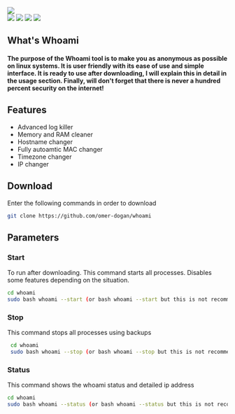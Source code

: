![](logo.png) </br>
![](https://img.shields.io/github/v/release/omer-dogan/whoami?color=black&style=flat-square) ![](https://img.shields.io/github/last-commit/omer-dogan/whoami?color=black)  ![](https://img.shields.io/github/languages/code-size/omer-dogan/whoami?color=black&style=flat-square) ![](https://img.shields.io/github/downloads/omer-dogan/whoami/v1.4.0-beta/total?color=black&style=flat-square)
## What's Whoami
#### The purpose of the Whoami tool is to make you as anonymous as possible on linux systems. It is user friendly with its ease of use and simple interface. It is ready to use after downloading, I will explain this in detail in the usage section. Finally, will don't forget that there is never a hundred percent security on the internet!
  ## Features
 * Advanced log killer
 * Memory and RAM cleaner
 * Hostname changer
 * Fully autoamtic MAC changer
 * Timezone changer
 * IP changer
 
 ## Download
 Enter the following commands in order to download 
 ```bash
 git clone https://github.com/omer-dogan/whoami
 ```
 ## Parameters
 ### Start
 To run after downloading. This command starts all processes. Disables some features depending on the situation.
 ```bash
 cd whoami
 sudo bash whoami --start (or bash whoami --start but this is not recommended)
 ```
 ### Stop
This command stops all processes using backups
```bash
 cd whoami
 sudo bash whoami --stop (or bash whoami --stop but this is not recommended)
 ```
  ### Status
 This command shows the whoami status and detailed ip address
 ```bash
 cd whoami
 sudo bash whoami --status (or bash whoami --status but this is not recommended)
 ```
